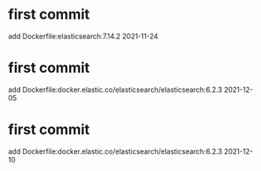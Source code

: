 # first commit
add Dockerfile:elasticsearch:7.14.2 2021-11-24
# first commit
add Dockerfile:docker.elastic.co/elasticsearch/elasticsearch:6.2.3 2021-12-05
# first commit
add Dockerfile:docker.elastic.co/elasticsearch/elasticsearch:6.2.3 2021-12-10
